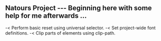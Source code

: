## Natours Project --- Beginning here with some help for me afterwards ...

-< Perform basic reset using universal selector.
-< Set project-wide font definitions.
-< Clip parts of elements using clip-path.
